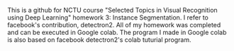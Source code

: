This is a github for NCTU course "Selected Topics in Visual Recognition using Deep Learning" homework 3: Instance Segmentation.
I refer to facebook's contribution, detectron2.
All of my homework was completed and can be executed in Google colab.
The program I made in Google colab is also based on facebook detectron2's colab tuturial program.
